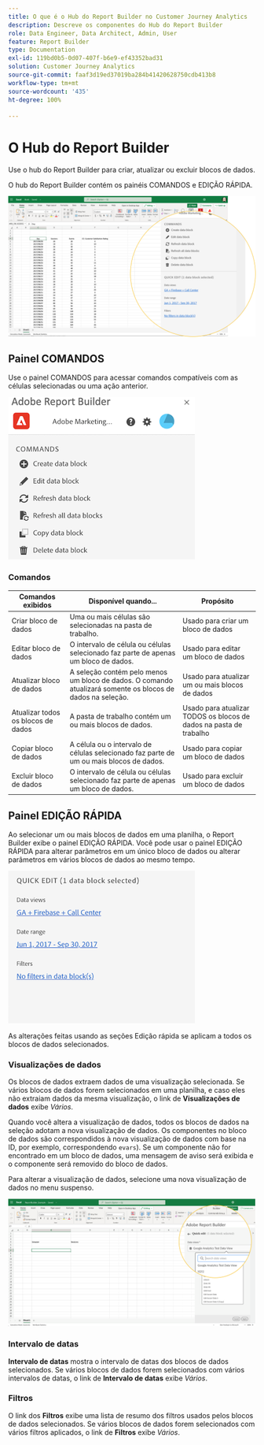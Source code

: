 ```yaml
---
title: O que é o Hub do Report Builder no Customer Journey Analytics
description: Descreve os componentes do Hub do Report Builder
role: Data Engineer, Data Architect, Admin, User
feature: Report Builder
type: Documentation
exl-id: 119bd0b5-0d07-407f-b6e9-ef43352bad31
solution: Customer Journey Analytics
source-git-commit: faaf3d19ed37019ba284b41420628750cdb413b8
workflow-type: tm+mt
source-wordcount: '435'
ht-degree: 100%

---
```


# O Hub do Report Builder

Use o hub do Report Builder para criar, atualizar ou excluir blocos de dados.

O hub do Report Builder contém os painéis COMANDOS e EDIÇÃO RÁPIDA.

![](./assets/image13.png)

## Painel COMANDOS

Use o painel COMANDOS para acessar comandos compatíveis com as células selecionadas ou uma ação anterior.

![](./assets/hub1.png)

### Comandos

| Comandos exibidos | Disponível quando... | Propósito |
|------|------------------|--------|
| Criar bloco de dados | Uma ou mais células são selecionadas na pasta de trabalho. | Usado para criar um bloco de dados |
| Editar bloco de dados | O intervalo de célula ou células selecionado faz parte de apenas um bloco de dados. | Usado para editar um bloco de dados |
| Atualizar bloco de dados | A seleção contém pelo menos um bloco de dados. O comando atualizará somente os blocos de dados na seleção. | Usado para atualizar um ou mais blocos de dados |
| Atualizar todos os blocos de dados | A pasta de trabalho contém um ou mais blocos de dados. | Usado para atualizar TODOS os blocos de dados na pasta de trabalho |
| Copiar bloco de dados | A célula ou o intervalo de células selecionado faz parte de um ou mais blocos de dados. | Usado para copiar um bloco de dados |
| Excluir bloco de dados | O intervalo de célula ou células selecionado faz parte de apenas um bloco de dados. | Usado para excluir um bloco de dados |

## Painel EDIÇÃO RÁPIDA

Ao selecionar um ou mais blocos de dados em uma planilha, o Report Builder exibe o painel EDIÇÃO RÁPIDA. Você pode usar o painel EDIÇÃO RÁPIDA para alterar parâmetros em um único bloco de dados ou alterar parâmetros em vários blocos de dados ao mesmo tempo.

![](./assets/hub2.png)

As alterações feitas usando as seções Edição rápida se aplicam a todos os blocos de dados selecionados.

### Visualizações de dados

Os blocos de dados extraem dados de uma visualização selecionada. Se vários blocos de dados forem selecionados em uma planilha, e caso eles não extraiam dados da mesma visualização, o link de **Visualizações de dados** exibe *Vários*.

Quando você altera a visualização de dados, todos os blocos de dados na seleção adotam a nova visualização de dados. Os componentes no bloco de dados são correspondidos à nova visualização de dados com base na ID, por exemplo, correspondendo ```evars```). Se um componente não for encontrado em um bloco de dados, uma mensagem de aviso será exibida e o componente será removido do bloco de dados.

Para alterar a visualização de dados, selecione uma nova visualização de dados no menu suspenso.

![](./assets/image16.png)

### Intervalo de datas

**Intervalo de datas** mostra o intervalo de datas dos blocos de dados selecionados. Se vários blocos de dados forem selecionados com vários intervalos de datas, o link de **Intervalo de datas** exibe *Vários*.

### Filtros

O link dos **Filtros** exibe uma lista de resumo dos filtros usados pelos blocos de dados selecionados. Se vários blocos de dados forem selecionados com vários filtros aplicados, o link de **Filtros** exibe *Vários*.
